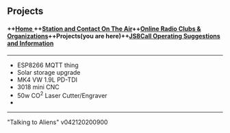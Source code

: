
  

## Projects
#### ++[Home ](index.md) ++[Station and Contact On The Air](ontheair.md)++[Online Radio Clubs & Organizations](hclubs.md)++Projects(you are here)++[JS8Call Operating Suggestions and Information](js8opsuggestions.md)
---
 -   ESP8266 MQTT thing
 -  Solar storage upgrade
 - MK4 VW 1.9L PD-TDI
 - 3018 mini CNC
 - 50w CO<sup>2</sup> Laser Cutter/Engraver 
 - 


---
  "Talking to Aliens" v042120200900
<!--stackedit_data:
eyJoaXN0b3J5IjpbNTUwMzAzMjk0LDE0Mjg4NzI0NDEsODY0MD
I3MjUzXX0=
-->